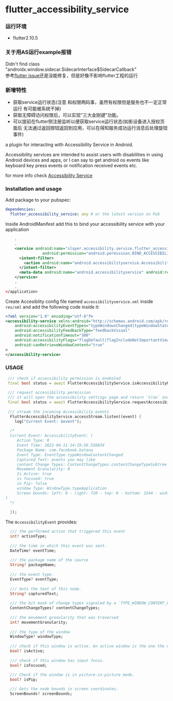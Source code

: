 # flutter_accessibility_service

### 运行环境
* flutter2.10.5
### 关于用AS运行example报错
Didn't find class "androidx.window.sidecar.SidecarInterface$SidecarCallback"  
参考[flutter issue](https://github.com/flutter/flutter/issues/99404)还是没能修复，但是好像不影响flutter工程的运行

### 新增特性
* 获取service运行状态(注意 和权限两码事，虽然有权限但是服务也不一定正常运行 有可能被系统干掉)
* 获取无障碍访问权限后，可以实现"三大金刚键"功能。
* 可以提前在flutter侧注册监听以便获取service运行状态(如影设备进入授权页面后 无法通过返回按钮返回到应用，可以在得知服务成功运行消息后处理旋钮事件)

a plugin for interacting with Accessibility Service in Android.

Accessibility services are intended to assist users with disabilities in using Android devices and apps, or I can say to get android os events like keyboard key press events or notification received events etc.

for more info check [Accessibility Service](https://developer.android.com/reference/android/accessibilityservice/AccessibilityService)

### Installation and usage ###

Add package to your pubspec:

```yaml
dependencies:
  flutter_accessibility_service: any # or the latest version on Pub
```

Inside AndroidManifest add this to bind your accessibility service with your application

```xml
    .
    .
    <service android:name="slayer.accessibility.service.flutter_accessibility_service.AccessibilityListener"
                android:permission="android.permission.BIND_ACCESSIBILITY_SERVICE" android:exported="false">
      <intent-filter>
        <action android:name="android.accessibilityservice.AccessibilityService" />
      </intent-filter>
      <meta-data android:name="android.accessibilityservice" android:resource="@xml/accessibilityservice" />
    </service>
    .
    .
</application>

```

Create Accesiblity config file named `accessibilityservice.xml` inside `res/xml` and add the following code inside it:

```xml
<?xml version="1.0" encoding="utf-8"?>
<accessibility-service xmlns:android="http://schemas.android.com/apk/res/android"
    android:accessibilityEventTypes="typeWindowsChanged|typeWindowStateChanged|typeWindowContentChanged"
    android:accessibilityFeedbackType="feedbackVisual"
    android:notificationTimeout="300"
    android:accessibilityFlags="flagDefault|flagIncludeNotImportantViews|flagRequestTouchExplorationMode|flagRequestEnhancedWebAccessibility|flagReportViewIds|flagRetrieveInteractiveWindows"
    android:canRetrieveWindowContent="true"
>
</accessibility-service>

```

### USAGE


```dart
 /// check if accessibility permission is enebaled
 final bool status = await FlutterAccessibilityService.isAccessibilityPermissionEnabled();
 
 /// request accessibility permission
 /// it will open the accessibility settings page and return `true` once the permission granted.
 final bool status = await FlutterAccessibilityService.requestAccessibilityPermission();
 
 /// stream the incoming Accessibility events
  FlutterAccessibilityService.accessStream.listen((event) {
    log("Current Event: $event");
  
  /*
  Current Event: AccessibilityEvent: (
     Action Type: 0 
     Event Time: 2022-04-11 14:19:56.556834 
     Package Name: com.facebook.katana 
     Event Type: EventType.typeWindowContentChanged 
     Captured Text: events you may like 
     content Change Types: ContentChangeTypes.contentChangeTypeSubtree 
     Movement Granularity: 0
     Is Active: true
     is focused: true
     in Pip: false
     window Type: WindowType.typeApplication
     Screen bounds: left: 0 - right: 720 - top: 0 - bottom: 1544 - width: 720 - height: 1544
)
  */
  
  });
```

The `AccessibilityEvent` provides:

```dart
  /// the performed action that triggered this event
  int? actionType;
  
  /// the time in which this event was sent.
  DateTime? eventTime;
  
  /// the package name of the source
  String? packageName;
  
  /// the event type.
  EventType? eventType;
  
  /// Gets the text of this node.
  String? capturedText;
  
  /// the bit mask of change types signaled by a `TYPE_WINDOW_CONTENT_CHANGED` event or `TYPE_WINDOW_STATE_CHANGED`. A single event may represent multiple change types
  ContentChangeTypes? contentChangeTypes;
  
  /// the movement granularity that was traversed
  int? movementGranularity;
  
  /// the type of the window
  WindowType? windowType;
  
  /// check if this window is active. An active window is the one the user is currently touching or the window has input focus and the user is not touching any window.
  bool? isActive;
  
  /// check if this window has input focus.
  bool? isFocused;
  
  /// Check if the window is in picture-in-picture mode.
  bool? isPip;

  /// Gets the node bounds in screen coordinates.
  ScreenBounds? screenBounds;
```
